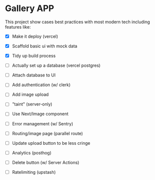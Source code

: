 # Gallery APP
This project show cases best practices with most modern tech including features like:

   - [x] Make it deploy (vercel)
   - [x] Scaffold basic ui with mock data
   - [x] Tidy up build process
   - [ ] Actually set up a database (vercel postgres)
   - [ ] Attach database to UI
   - [ ] Add authentication (w/ clerk)
   - [ ] Add image upload
   - [ ] "taint" (server-only)
   - [ ] Use Next/Image component
   - [ ] Error management (w/ Sentry)
   - [ ] Routing/image page (parallel route)
   - [ ] Update upload button to be less cringe
   - [ ] Analytics (posthog)
   - [ ] Delete button (w/ Server Actions)
   - [ ] Ratelimiting (upstash)


